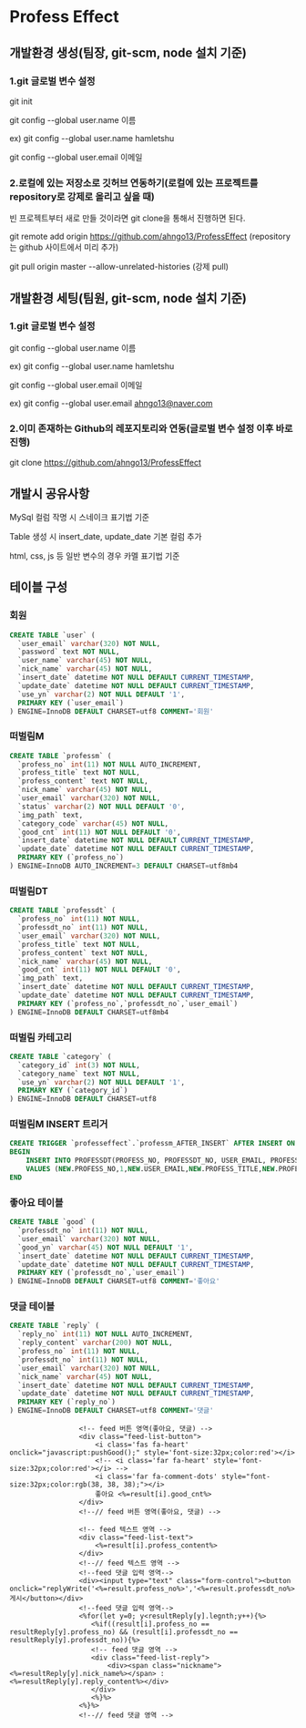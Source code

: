 # Profess Effect

## 개발환경 생성(팀장, git-scm, node 설치 기준)

### 1.git 글로벌 변수 설정

git init

git config --global user.name 이름

ex)
git config --global user.name hamletshu

git config --global user.email 이메일



### 2.로컬에 있는 저장소로 깃허브 연동하기(로컬에 있는 프로젝트를 repository로 강제로 올리고 싶을 때)

빈 프로젝트부터 새로 만들 것이라면 git clone을 통해서 진행하면 된다.

git remote add origin https://github.com/ahngo13/ProfessEffect (repository는 github 사이트에서 미리 추가)

git pull origin master --allow-unrelated-histories (강제 pull)



## 개발환경 세팅(팀원, git-scm, node 설치 기준)

### 1.git 글로벌 변수 설정

git config --global user.name 이름

ex)
git config --global user.name hamletshu

git config --global user.email 이메일

ex)
git config --global user.email ahngo13@naver.com

### 2.이미 존재하는 Github의 레포지토리와 연동(글로벌 변수 설정 이후 바로 진행)



git clone https://github.com/ahngo13/ProfessEffect

## 개발시 공유사항

MySql 컬럼 작명 시 스네이크 표기법 기준

Table 생성 시 insert_date, update_date 기본 컬럼 추가

html, css, js 등 일반 변수의 경우 카멜 표기법 기준




## 테이블 구성

### 회원

~~~sql
CREATE TABLE `user` (
  `user_email` varchar(320) NOT NULL,
  `password` text NOT NULL,
  `user_name` varchar(45) NOT NULL,
  `nick_name` varchar(45) NOT NULL,
  `insert_date` datetime NOT NULL DEFAULT CURRENT_TIMESTAMP,
  `update_date` datetime NOT NULL DEFAULT CURRENT_TIMESTAMP,
  `use_yn` varchar(2) NOT NULL DEFAULT '1',
  PRIMARY KEY (`user_email`)
) ENGINE=InnoDB DEFAULT CHARSET=utf8 COMMENT='회원'
~~~



### 떠벌림M

~~~sql
CREATE TABLE `professm` (
  `profess_no` int(11) NOT NULL AUTO_INCREMENT,
  `profess_title` text NOT NULL,
  `profess_content` text NOT NULL,
  `nick_name` varchar(45) NOT NULL,
  `user_email` varchar(320) NOT NULL,
  `status` varchar(2) NOT NULL DEFAULT '0',
  `img_path` text,
  `category_code` varchar(45) NOT NULL,
  `good_cnt` int(11) NOT NULL DEFAULT '0',
  `insert_date` datetime NOT NULL DEFAULT CURRENT_TIMESTAMP,
  `update_date` datetime NOT NULL DEFAULT CURRENT_TIMESTAMP,
  PRIMARY KEY (`profess_no`)
) ENGINE=InnoDB AUTO_INCREMENT=3 DEFAULT CHARSET=utf8mb4
~~~



### 떠벌림DT

~~~sql
CREATE TABLE `professdt` (
  `profess_no` int(11) NOT NULL,
  `professdt_no` int(11) NOT NULL,
  `user_email` varchar(320) NOT NULL,
  `profess_title` text NOT NULL,
  `profess_content` text NOT NULL,
  `nick_name` varchar(45) NOT NULL,
  `good_cnt` int(11) NOT NULL DEFAULT '0',
  `img_path` text,
  `insert_date` datetime NOT NULL DEFAULT CURRENT_TIMESTAMP,
  `update_date` datetime NOT NULL DEFAULT CURRENT_TIMESTAMP,
  PRIMARY KEY (`profess_no`,`professdt_no`,`user_email`)
) ENGINE=InnoDB DEFAULT CHARSET=utf8mb4
~~~

### 떠벌림 카테고리

~~~sql
CREATE TABLE `category` (
  `category_id` int(3) NOT NULL,
  `category_name` text NOT NULL,
  `use_yn` varchar(2) NOT NULL DEFAULT '1',
  PRIMARY KEY (`category_id`)
) ENGINE=InnoDB DEFAULT CHARSET=utf8
~~~

### 떠벌림M INSERT 트리거

~~~sql
CREATE TRIGGER `professeffect`.`professm_AFTER_INSERT` AFTER INSERT ON `professm` FOR EACH ROW
BEGIN
	INSERT INTO PROFESSDT(PROFESS_NO, PROFESSDT_NO, USER_EMAIL, PROFESS_TITLE, PROFESS_CONTENT, NICK_NAME, IMG_PATH)
	VALUES (NEW.PROFESS_NO,1,NEW.USER_EMAIL,NEW.PROFESS_TITLE,NEW.PROFESS_CONTENT,NEW.NICK_NAME,NEW.IMG_PATH);
END
~~~

### 좋아요 테이블

~~~sql
CREATE TABLE `good` (
  `professdt_no` int(11) NOT NULL,
  `user_email` varchar(320) NOT NULL,
  `good_yn` varchar(45) NOT NULL DEFAULT '1',
  `insert_date` datetime NOT NULL DEFAULT CURRENT_TIMESTAMP,
  `update_date` datetime NOT NULL DEFAULT CURRENT_TIMESTAMP,
  PRIMARY KEY (`professdt_no`,`user_email`)
) ENGINE=InnoDB DEFAULT CHARSET=utf8 COMMENT='좋아요'
~~~

### 댓글 테이블

~~~sql
CREATE TABLE `reply` (
  `reply_no` int(11) NOT NULL AUTO_INCREMENT,
  `reply_content` varchar(200) NOT NULL,
  `profess_no` int(11) NOT NULL,
  `professdt_no` int(11) NOT NULL,
  `user_email` varchar(320) NOT NULL,
  `nick_name` varchar(45) NOT NULL,
  `insert_date` datetime NOT NULL DEFAULT CURRENT_TIMESTAMP,
  `update_date` datetime NOT NULL DEFAULT CURRENT_TIMESTAMP,
  PRIMARY KEY (`reply_no`)
) ENGINE=InnoDB DEFAULT CHARSET=utf8 COMMENT='댓글'
~~~


~~~
                 <!-- feed 버튼 영역(좋아요, 댓글) -->
                 <div class="feed-list-button">
                     <i class='fas fa-heart' onclick="javascript:pushGood();" style='font-size:32px;color:red'></i>
                     <!-- <i class='far fa-heart' style='font-size:32px;color:red'></i> -->
                     <i class='far fa-comment-dots' style="font-size:32px;color:rgb(38, 38, 38);"></i>
                     좋아요 <%=result[i].good_cnt%>
                 </div>
                 <!--// feed 버튼 영역(좋아요, 댓글) -->
                 
                 <!-- feed 텍스트 영역 -->
                 <div class="feed-list-text">
                     <%=result[i].profess_content%>
                 </div>
                 <!--// feed 텍스트 영역 -->
                 <!--feed 댓글 입력 영역-->
                 <div><input type="text" class="form-control"><button onclick="replyWrite('<%=result.profess_no%>','<%=result.professdt_no%>');">게시</button></div>
                 <!--feed 댓글 입력 영역-->
                 <%for(let y=0; y<resultReply[y].legnth;y++){%>
                    <%if((result[i].profess_no == resultReply[y].profess_no) && (result[i].professdt_no == resultReply[y].professdt_no)){%>
                    <!-- feed 댓글 영역 -->
                    <div class="feed-list-reply">
                        <div><span class="nickname"><%=resultReply[y].nick_name%></span> : <%=resultReply[y].reply_content%></div>
                    </div>
                    <%}%>
                 <%}%>
                 <!--// feed 댓글 영역 -->
~~~
